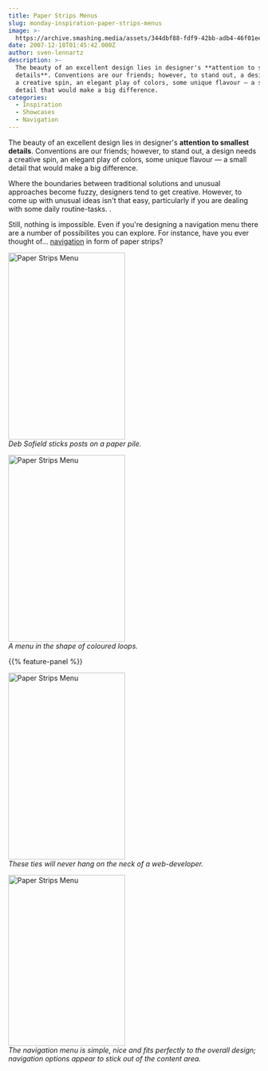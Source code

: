 ```yaml
---
title: Paper Strips Menus
slug: monday-inspiration-paper-strips-menus
image: >-
  https://archive.smashing.media/assets/344dbf88-fdf9-42bb-adb4-46f01eedd629/8f289b4c-6212-4fb7-b3be-f431969c6b47/illupapiermenue.jpg
date: 2007-12-18T01:45:42.000Z
author: sven-lennartz
description: >-
  The beauty of an excellent design lies in designer's **attention to smallest
  details**. Conventions are our friends; however, to stand out, a design needs
  a creative spin, an elegant play of colors, some unique flavour — a small
  detail that would make a big difference.
categories:
  - Inspiration
  - Showcases
  - Navigation
---
```

The beauty of an excellent design lies in designer's <strong>attention to smallest details</strong>. Conventions are our friends; however, to stand out, a design needs a creative spin, an elegant play of colors, some unique flavour — a small detail that would make a big difference.

Where the boundaries between traditional solutions and unusual approaches become fuzzy, designers tend to get creative. However, to come up with unusual ideas isn't that easy, particularly if you are dealing with some daily routine-tasks. 
.

Still, nothing is impossible. Even if you're designing a navigation menu there are a number of possibilites you can explore. For instance, have you ever thought of... <a href="https://www.smashingmagazine.com/2013/07/innovative-navigation-designs/">navigation</a> in form of paper strips?

<img loading="lazy" decoding="async" src="https://archive.smashing.media/assets/344dbf88-fdf9-42bb-adb4-46f01eedd629/e8caabba-2460-40fc-9425-7c96d862d492/creamen-1.jpg" alt="Paper Strips Menu" width="234" height="374" /><br>
<em>Deb Sofield sticks posts on a paper pile.</em>

<img loading="lazy" decoding="async" src="https://archive.smashing.media/assets/344dbf88-fdf9-42bb-adb4-46f01eedd629/57401a30-f7b0-412f-9787-cd4dfe8c230e/creamen-2.jpg" alt="Paper Strips Menu" width="234" height="374" /><br>
<em>A menu in the shape of coloured loops.</em>

{{% feature-panel %}}

<img loading="lazy" decoding="async" src="https://archive.smashing.media/assets/344dbf88-fdf9-42bb-adb4-46f01eedd629/cefe4089-b812-4e76-944f-cd28a0c0229d/creamen-3.jpg" alt="Paper Strips Menu" width="234" height="374" /><br>
<em>These ties will never hang on the neck of a web-developer.</em>

<img loading="lazy" decoding="async" src="https://archive.smashing.media/assets/344dbf88-fdf9-42bb-adb4-46f01eedd629/da446586-fa97-4aba-9e47-eabad4219045/imlou.jpg" alt="Paper Strips Menu" width="234" height="342" /><br>
<em>The navigation menu is simple, nice and fits perfectly to the overall design; navigation options appear to stick out of the content area.</em>

